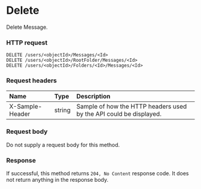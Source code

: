 # Delete

Delete Message.
### HTTP request
```http
DELETE /users/<objectId>/Messages/<Id>
DELETE /users/<objectId>/RootFolder/Messages/<Id>
DELETE /users/<objectId>/Folders/<Id>/Messages/<Id>

```
### Request headers
| Name       | Type | Description|
|:---------------|:--------|:----------|
| X-Sample-Header  | string  | Sample of how the HTTP headers used by the API could be displayed.|

### Request body
Do not supply a request body for this method.


### Response
If successful, this method returns `204, No Content` response code. It does not return anything in the response body.

<!-- uuid: a0249d9f-1b89-4385-9b90-7c0dcfcf7a6c\n2015-10-09 15:14:08 UTC -->
